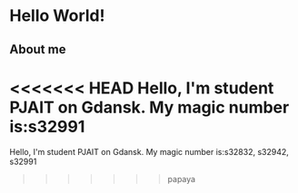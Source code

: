 # Hello World!
## About me
<<<<<<< HEAD
Hello, I'm student PJAIT on Gdansk. My magic number is:s32991
=======
Hello, I'm student PJAIT on Gdansk. My magic number is:s32832, s32942, s32991
>>>>>>> papaya
